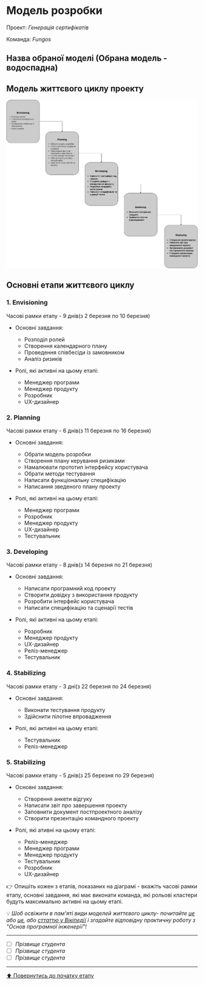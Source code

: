 # Модель розробки

Проект: *Генерація сертифікатів*

Команда: *Fungos*

## Назва обраної моделі (Обрана модель - водоспадна) 

## Модель життєвого циклу проекту

![](https://github.com/IlnitskijMaksim/SE-practice-1group/blob/main/docs/2.Planning/%D0%9C%D0%BE%D0%B4%D0%B5%D0%BB%D1%8C%20%D1%80%D0%BE%D0%B7%D1%80%D0%BE%D0%B1%D0%BA%D0%B8.png)

## Основні етапи життєвого циклу

### 1. Envisioning
Часові рамки етапу - 9 днів(з 2 березня по 10 березня)

- Основні завдання:
   - Розподіл ролей
   - Створення календарного плану
   - Проведення співбесіди із замовником
   - Аналіз ризиків 

- Ролі, які активні на цьому етапі:
   - Менеджер програми
   - Менеджер продукту
   - Розробник
   - UX-дизайнер

### 2. Planning
Часові рамки етапу - 6 днів(з 11 березня по 16 березня)

- Основні завдання:
   - Обрати модель розробки
   - Створення плану керування ризиками
   - Намалювати прототип інтерфейсу користувача
   - Обрати методи тестування
   - Написати функціональну специфікацію
   - Написання зведеного плану проекту

- Ролі, які активні на цьому етапі:
   - Менеджер програми
   - Розробник
   - Менеджер продукту
   - UX-дизайнер
   - Тестувальник

### 3. Developing
Часові рамки етапу - 8 днів(з 14 березня по 21 березня)

- Основні завдання:
   - Написати програмний код проекту
   - Створити довідку з використання продукту
   - Розробити інтерфейс користувача
   - Написати специфікацію та сценарії тестів

- Ролі, які активні на цьому етапі:
   - Розробник
   - Менеджер продукту
   - UX-дизайнер
   - Реліз-менеджер
   - Тестувальник

### 4. Stabilizing
Часові рамки етапу - 3 дні(з 22 березня по 24 березня)

- Основні завдання:
  - Виконати тестування продукту
  - Здійснити пілотне впровадження

- Ролі, які активні на цьому етапі:
   - Тестувальник
   - Реліз-менеджер

### 5. Stabilizing
Часові рамки етапу - 5 днів(з 25 березня по 29 березня)

- Основні завдання:
   - Створення анкети відгуку
   - Написати звіт про завершення проекту
   - Заповнити документ постпроектного аналізу
   - Створити презентацію командного проекту

- Ролі, які ативні на цьому етапі:
   - Реліз-менеджер
   - Менеджер програми
   - Менеджер продукту
   - Тестувальник
   - Розробник
   - UX-дизайнер 

:point_right: Опишіть кожен з етапів, показаних на діаграмі - вкажіть часові рамки етапу, основні завдання, які має виконати команда, які рольові кластери будуть максимально активні на цьому етапі.

:bulb: *Шоб освіжити в пам'яті види моделей життєвого циклу- почитайте [це](https://evergreens.com.ua/ua/articles/software-development-metodologies.html) або [це](https://training.qatestlab.com/blog/technical-articles/popular-software-development-life-cycles/), або [сттаттю у Вікіпедії](https://uk.wikipedia.org/wiki/%D0%9F%D1%80%D0%BE%D1%86%D0%B5%D1%81_%D1%80%D0%BE%D0%B7%D1%80%D0%BE%D0%B1%D0%BA%D0%B8_%D0%BF%D1%80%D0%BE%D0%B3%D1%80%D0%B0%D0%BC%D0%BD%D0%BE%D0%B3%D0%BE_%D0%B7%D0%B0%D0%B1%D0%B5%D0%B7%D0%BF%D0%B5%D1%87%D0%B5%D0%BD%D0%BD%D1%8F) і згадайте відповідну практичну роботу з "Основ програмної інженерії"!*

---

- [ ] *Прізвище студента*
- [ ] *Прізвище студента*
- [ ] *Прізвище студента*

---
[:arrow_up: Повернутись до початку етапу](/docs/2.Planning/README.md)
